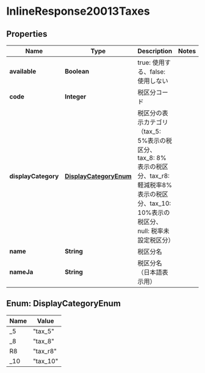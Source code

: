 

# InlineResponse20013Taxes


## Properties

Name | Type | Description | Notes
------------ | ------------- | ------------- | -------------
**available** | **Boolean** | true: 使用する、false: 使用しない | 
**code** | **Integer** | 税区分コード | 
**displayCategory** | [**DisplayCategoryEnum**](#DisplayCategoryEnum) | 税区分の表示カテゴリ（tax_5: 5%表示の税区分、tax_8: 8%表示の税区分、tax_r8: 軽減税率8%表示の税区分、tax_10: 10%表示の税区分、null: 税率未設定税区分） | 
**name** | **String** | 税区分名 | 
**nameJa** | **String** | 税区分名（日本語表示用） | 



## Enum: DisplayCategoryEnum

Name | Value
---- | -----
_5 | &quot;tax_5&quot;
_8 | &quot;tax_8&quot;
R8 | &quot;tax_r8&quot;
_10 | &quot;tax_10&quot;



